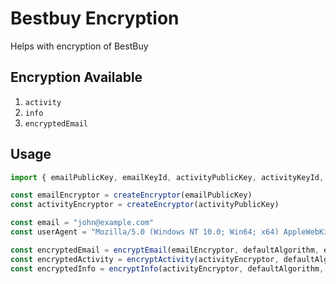
# Bestbuy Encryption

Helps with encryption of BestBuy


## Encryption Available

1. `activity`
2. `info`
3. `encryptedEmail`
## Usage

```javascript
import { emailPublicKey, emailKeyId, activityPublicKey, activityKeyId, defaultAlgorithm } from './constants.js';

const emailEncryptor = createEncryptor(emailPublicKey)
const activityEncryptor = createEncryptor(activityPublicKey)

const email = "john@example.com"
const userAgent = "Mozilla/5.0 (Windows NT 10.0; Win64; x64) AppleWebKit/537.36 (KHTML, like Gecko) Chrome/120.0.0.0 Safari/537.36"

const encryptedEmail = encryptEmail(emailEncryptor, defaultAlgorithm, email, emailKeyId)
const encryptedActivity = encryptActivity(activityEncryptor, defaultAlgorithm, email, activityKeyId)
const encryptedInfo = encryptInfo(activityEncryptor, defaultAlgorithm, userAgent, activityKeyId) 
```
